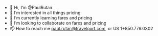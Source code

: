 - 👋 Hi, I’m @PaulRutan
- 👀 I’m interested in all things pricing
- 🌱 I’m currently learning fares and pricing
- 💞️ I’m looking to collaborate on fares and pricing
- 📫 How to reach me paul.rutan@travelport.com, or US 1+850.776.0302

<!---
PaulRutan/PaulRutan is a ✨ special ✨ repository because its `README.md` (this file) appears on your GitHub profile.
You can click the Preview link to take a look at your changes.
--->
